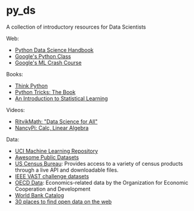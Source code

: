 # py_ds
A collection of introductory resources for Data Scientists

Web:
- [Python Data Science Handbook](https://jakevdp.github.io/PythonDataScienceHandbook/03.01-introducing-pandas-objects.html)
- [Google's Python Class](https://developers.google.com/edu/python/)
- [Google's ML Crash Course](https://developers.google.com/machine-learning/crash-course)

Books:
- [Think Python](https://www.google.com/books/edition/Think_Python/mZwbCwAAQBAJ?hl=en&gbpv=1&printsec=frontcover)
- [Python Tricks: The Book](https://www.amazon.com/Python-Tricks-Buffet-Awesome-Features/dp/1775093301/ref=asc_df_1775093301/?tag=hyprod-20&linkCode=df0&hvadid=312118197030&hvpos=&hvnetw=g&hvrand=15533218533539680524&hvpone=&hvptwo=&hvqmt=&hvdev=c&hvdvcmdl=&hvlocint=&hvlocphy=9009939&hvtargid=pla-384124479094&psc=1)
- [An Introduction to Statistical Learning](https://www.statlearning.com/)

Videos:
- [RitvikMath: "Data Science for All"](https://www.youtube.com/c/ritvikmath)
- [NancyPi: Calc, Linear Algebra](https://www.youtube.com/c/NancyPi/)

Data:
- [UCI Machine Learning Repository](http://archive.ics.uci.edu/ml/)
- [Awesome Public Datasets](https://github.com/caesar0301/awesome-public-datasets)
- [US Census Bureau](http://www.census.gov/): Provides access to a variety of census products through a live API and downloadable files.
- [IEEE VAST challenge datasets](http://vacommunity.org/VAST+Challenge)
- [OECD Data](https://data.oecd.org/): Economics-related data by the Organization for Economic Cooperation and Development
- [World Bank Catalog](http://data.worldbank.org/data-catalog)
- [30 places to find open data on the web](http://www.scribblelive.com/blog/2012/03/30/data-sources/)
